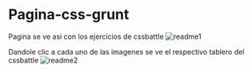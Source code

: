 # Pagina-css-grunt
Pagina se ve asi con los ejercicios de cssbattle
![readme1](https://user-images.githubusercontent.com/47327684/77925448-7dbf2480-726a-11ea-832b-979c4fd802aa.PNG)

Dandole clic a cada uno de las imagenes se ve el respectivo tablero del cssbattle
![readme2](https://user-images.githubusercontent.com/47327684/77925550-9b8c8980-726a-11ea-8be0-68b0e51fd80b.PNG)
